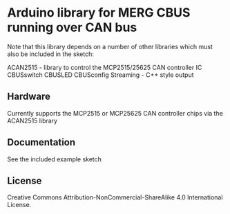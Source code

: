 
# Arduino library for MERG CBUS running over CAN bus

Note that this library depends on a number of other libraries which must also be included in the sketch:

ACAN2515		- library to control the MCP2515/25625 CAN controller IC
CBUSswitch
CBUSLED
CBUSconfig
Streaming		- C++ style output

## Hardware

Currently supports the MCP2515 or MCP25625 CAN controller chips via the ACAN2515 library

## Documentation

See the included example sketch

## License

Creative Commons Attribution-NonCommercial-ShareAlike 4.0 International License.
